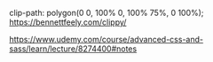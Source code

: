 clip-path: polygon(0 0, 100% 0, 100% 75%, 0 100%);
https://bennettfeely.com/clippy/

https://www.udemy.com/course/advanced-css-and-sass/learn/lecture/8274400#notes